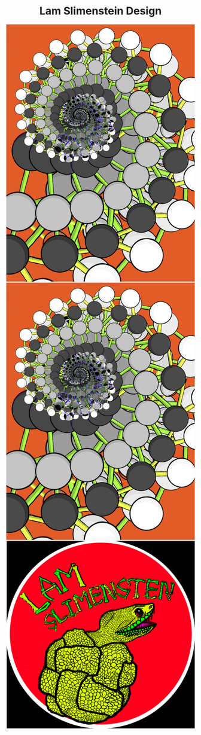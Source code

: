<h1 align="center"> Lam Slimenstein Design</h1>
<div align="center">
<img src="https://raw.githubusercontent.com/LamSlimenstein/Portfolio/main/Work/jesusPiece.png" alt="Cheeks??">
   
 </a>
 <img src="https://raw.githubusercontent.com/LamSlimenstein/Portfolio/main/Work/jesusPiece.png" alt="Be Mine??">
 
 <img src="/LamSlimenstein.png" alt="Goddess??">
 
 <a href="https://twitter.com/lamslimenstein" target="_blank">
    <img alt="Twitter: LamSlimenstein" src="https://raw.githubusercontent.com/LamSlimenstein/Portfolio/main/Work/splashMountainZiggurath.png/>
 </div>
